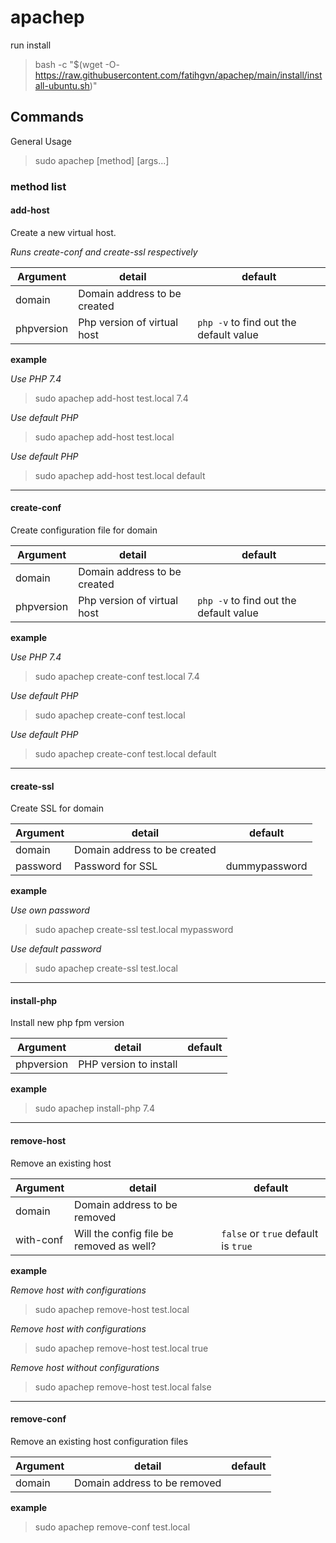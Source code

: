 # apachep

run install

> bash -c "$(wget -O- https://raw.githubusercontent.com/fatihgvn/apachep/main/install/install-ubuntu.sh)"

## Commands

General Usage
> sudo apachep [method] [args...]

### method list

#### add-host
Create a new virtual host.

_Runs create-conf and create-ssl respectively_

Argument|detail|default
---|---|---
domain|Domain address to be created|
phpversion|Php version of virtual host|`php -v` to find out the default value

**example**

*Use PHP 7.4*
> sudo apachep add-host test.local 7.4

*Use default PHP*
> sudo apachep add-host test.local

*Use default PHP*
> sudo apachep add-host test.local default

-----

#### create-conf
Create configuration file for domain

Argument|detail|default
---|---|---
domain|Domain address to be created|
phpversion|Php version of virtual host|`php -v` to find out the default value

**example**

*Use PHP 7.4*
> sudo apachep create-conf test.local 7.4

*Use default PHP*
> sudo apachep create-conf test.local

*Use default PHP*
> sudo apachep create-conf test.local default

-----

#### create-ssl
Create SSL for domain

Argument|detail|default
---|---|---
domain|Domain address to be created|
password|Password for SSL|dummypassword

**example**

*Use own password*
> sudo apachep create-ssl test.local mypassword

*Use default password*
> sudo apachep create-ssl test.local

-----

#### install-php
Install new php fpm version

Argument|detail|default
---|---|---
phpversion|PHP version to install|

**example**

> sudo apachep install-php 7.4

-----

#### remove-host
Remove an existing host

Argument|detail|default
---|---|---
domain|Domain address to be removed|
with-conf|Will the config file be removed as well?|`false` or `true` default is `true`

**example**

*Remove host with configurations*
> sudo apachep remove-host test.local

*Remove host with configurations*
> sudo apachep remove-host test.local true

*Remove host without configurations*
> sudo apachep remove-host test.local false

-----

#### remove-conf
Remove an existing host configuration files

Argument|detail|default
---|---|---
domain|Domain address to be removed|

**example**

> sudo apachep remove-conf test.local
